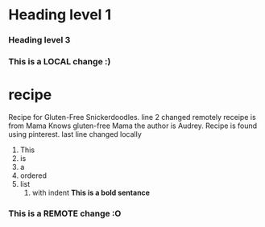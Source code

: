 # Heading level 1
### Heading level 3
### This is a LOCAL change :)
# recipe
Recipe for Gluten-Free Snickerdoodles. line 2 changed remotely
receipe is from Mama Knows gluten-free Mama the author is Audrey. Recipe is found using pinterest.
last line changed locally
1. This
2. is
3. a 
4. ordered
5. list 
    1. with indent
**This is a bold sentance**
### This is a REMOTE change :O
